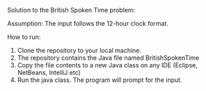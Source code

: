 Solution to the British Spoken Time problem:

Assumption: The input follows the 12-hour clock format.

How to run:
1. Clone the repository to your local machine.
2. The repository contains the Java file named BritishSpokenTime
3. Copy the file contents to a new Java class on any IDE (Eclipse, NetBeans, IntelliJ etc)
4. Run the java class. The program will prompt for the input.


